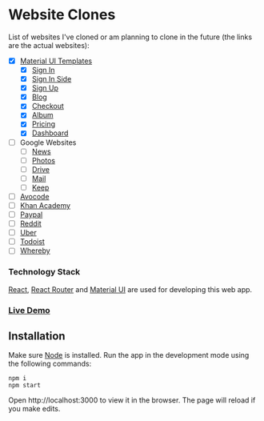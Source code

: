 # Website Clones

List of websites I've cloned or am planning to clone in the future (the links are the actual websites):

- [x] [Material UI Templates](https://material-ui.com/getting-started/templates/)
  - [x] [Sign In](https://material-ui.com/getting-started/templates/sign-in/)
  - [x] [Sign In Side](https://material-ui.com/getting-started/templates/sign-in-side/)
  - [x] [Sign Up](https://material-ui.com/getting-started/templates/sign-up/)
  - [x] [Blog](https://material-ui.com/getting-started/templates/blog/)
  - [x] [Checkout](https://material-ui.com/getting-started/templates/checkout/)
  - [x] [Album](https://material-ui.com/getting-started/templates/album/)
  - [x] [Pricing](https://material-ui.com/getting-started/templates/pricing/)
  - [x] [Dashboard](https://material-ui.com/getting-started/templates/dashboard/)
- [ ] Google Websites
  - [ ] [News](https://news.google.com/)
  - [ ] [Photos](https://photos.google.com/)
  - [ ] [Drive](https://drive.google.com/)
  - [ ] [Mail](https://mail.google.com/)
  - [ ] [Keep](https://keep.google.com/)
- [ ] [Avocode](https://avocode.com/)
- [ ] [Khan Academy](https://www.khanacademy.org/)
- [ ] [Paypal](https://www.paypal.com/)
- [ ] [Reddit](https://www.reddit.com/)
- [ ] [Uber](https://www.uber.com/bd/en/)
- [ ] [Todoist](https://todoist.com/app)
- [ ] [Whereby](https://whereby.com/)

### Technology Stack

[React](https://reactjs.org/), [React Router](https://reactrouter.com/) and [Material UI](https://material-ui.com/) are used for developing this web app.  

### [Live Demo](https://website-clones.vercel.app/)

## Installation

Make sure [Node](https://nodejs.org/en/download/current/) is installed. Run the app in the development mode using the following commands:

```
npm i
npm start
```

Open http://localhost:3000 to view it in the browser.
The page will reload if you make edits.
